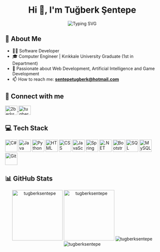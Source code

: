 # <div align="center">Hi 👋, I'm Tuğberk Şentepe</div>

<div align="center">
  <img src="https://readme-typing-svg.demolab.com?font=Fira+Code&size=30&duration=3000&pause=1000&center=true&vCenter=true&width=435&lines=Software+Developer;Computer+Engineer;Welcome+to+My+Profile!" alt="Typing SVG" />
</div>

## 💫 About Me
- 👨‍💻 Software Developer
- 🎓 Computer Engineer | Kırıkkale University Graduate (1st in Department)
- 🚀 Passionate about Web Development, Artificial Intelligence and Game Development
- 📫 How to reach me: **sentepetugberk@hotmail.com**

## 🔗 Connect with me
<p align="left">
  <a href="https://twitter.com/2berksentepe" target="blank">
    <img align="center" src="https://raw.githubusercontent.com/rahuldkjain/github-profile-readme-generator/master/src/images/icons/Social/twitter.svg" alt="2berksentepe" height="30" width="40" />
  </a>
  <a href="https://linkedin.com/in/tugberksentepe" target="blank">
    <img align="center" src="https://raw.githubusercontent.com/rahuldkjain/github-profile-readme-generator/master/src/images/icons/Social/linked-in-alt.svg" alt="tugberksentepe" height="30" width="40" />
  </a>
</p>

## 💻 Tech Stack
<p align="left">
  <img src="https://skillicons.dev/icons?i=cs" title="C#" width="40" height="40"/>
  <img src="https://skillicons.dev/icons?i=java" title="Java" width="40" height="40"/>
  <img src="https://skillicons.dev/icons?i=python" title="Python" width="40" height="40"/>
  <img src="https://skillicons.dev/icons?i=html" title="HTML" width="40" height="40"/>
  <img src="https://skillicons.dev/icons?i=css" title="CSS" width="40" height="40"/>
  <img src="https://skillicons.dev/icons?i=javascript" title="JavaScript" width="40" height="40"/>
  <img src="https://skillicons.dev/icons?i=spring" title="Spring" width="40" height="40"/>
  <img src="https://skillicons.dev/icons?i=dotnet" title=".NET" width="40" height="40"/>
  <img src="https://skillicons.dev/icons?i=bootstrap" title="Bootstrap" width="40" height="40"/>
  <img src="https://www.svgrepo.com/show/303229/microsoft-sql-server-logo.svg" width="40" height="40" title="SQL Server"/>
  <img src="https://skillicons.dev/icons?i=mysql" title="MySQL" width="40" height="40"/>
  <img src="https://skillicons.dev/icons?i=git" title="Git" width="40" height="40"/>
</p>

## 📊 GitHub Stats
<div align="center">
  <img src="https://github-readme-stats.vercel.app/api/top-langs?username=tugberksentepe&show_icons=true&locale=en&layout=compact&theme=tokyonight" alt="tugberksentepe" height="165"/>
  
  <img src="https://github-readme-stats.vercel.app/api?username=tugberksentepe&show_icons=true&locale=en&theme=tokyonight" alt="tugberksentepe" height="165"/>
  
  <img src="https://github-readme-streak-stats.herokuapp.com/?user=tugberksentepe&theme=tokyonight" alt="tugberksentepe" />
</div>

<div align="center">
  <img src="https://komarev.com/ghpvc/?username=tugberksentepe&label=Profile%20views&color=0e75b6&style=flat" alt="tugberksentepe" />
</div>
